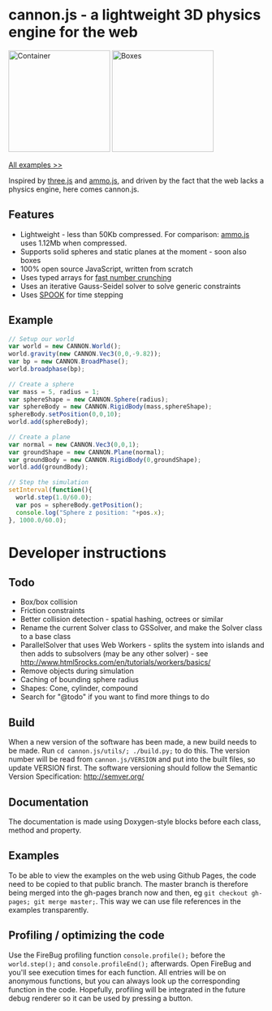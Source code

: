 # cannon.js - a lightweight 3D physics engine for the web

<a href="http://schteppe.github.com/cannon.js/examples/container.html"><img src="http://schteppe.github.com/cannon.js/images/container.png" height="200" alt="Container"></a>
<a href="http://schteppe.github.com/cannon.js/examples/boxes.html"><img src="http://schteppe.github.com/cannon.js/images/boxes.png" height="200" alt="Boxes"></a>

<a href="http://schteppe.github.com/cannon.js"> All examples >></a>

Inspired by [three.js](https://github.com/mrdoob/three.js) and [ammo.js](https://github.com/kripken/ammo.js), and driven by the fact that the web lacks a physics engine, here comes cannon.js.

## Features

* Lightweight - less than 50Kb compressed. For comparison: [ammo.js](https://github.com/kripken/ammo.js/) uses 1.12Mb when compressed.
* Supports solid spheres and static planes at the moment - soon also boxes
* 100% open source JavaScript, written from scratch
* Uses typed arrays for [fast number crunching](http://granular.cs.umu.se/browserphysics/?p=729)
* Uses an iterative Gauss-Seidel solver to solve generic constraints
* Uses [SPOOK](https://www8.cs.umu.se/kurser/5DV058/VT09/lectures/spooknotes.pdf) for time stepping

## Example

```javascript
// Setup our world
var world = new CANNON.World();
world.gravity(new CANNON.Vec3(0,0,-9.82));
var bp = new CANNON.BroadPhase();
world.broadphase(bp);
    
// Create a sphere
var mass = 5, radius = 1;
var sphereShape = new CANNON.Sphere(radius);
var sphereBody = new CANNON.RigidBody(mass,sphereShape);
sphereBody.setPosition(0,0,10);
world.add(sphereBody);
    
// Create a plane
var normal = new CANNON.Vec3(0,0,1);
var groundShape = new CANNON.Plane(normal);
var groundBody = new CANNON.RigidBody(0,groundShape);
world.add(groundBody);
    
// Step the simulation
setInterval(function(){
  world.step(1.0/60.0);
  var pos = sphereBody.getPosition();
  console.log("Sphere z position: "+pos.x);
}, 1000.0/60.0);
```

# Developer instructions

## Todo

* Box/box collision
* Friction constraints
* Better collision detection - spatial hashing, octrees or similar
* Rename the current Solver class to GSSolver, and make the Solver class to a base class
* ParallelSolver that uses Web Workers - splits the system into islands and then adds to subsolvers (may be any other solver) - see http://www.html5rocks.com/en/tutorials/workers/basics/
* Remove objects during simulation
* Caching of bounding sphere radius
* Shapes: Cone, cylinder, compound
* Search for "@todo" if you want to find more things to do

## Build

When a new version of the software has been made, a new build needs to be made. Run <code>cd cannon.js/utils/; ./build.py;</code> to do this. The version number will be read from <code>cannon.js/VERSION</code> and put into the built files, so update VERSION first. The software versioning should follow the Semantic Version Specification: http://semver.org/

## Documentation

The documentation is made using Doxygen-style blocks before each class, method and property.

## Examples

To be able to view the examples on the web using Github Pages, the code need to be copied to that public branch. The master branch is therefore being merged into the gh-pages branch now and then, eg <code>git checkout gh-pages; git merge master;</code>. This way we can use file references in the examples transparently.

## Profiling / optimizing the code

Use the FireBug profiling function <code>console.profile();</code> before the <code>world.step();</code> and <code>console.profileEnd();</code> afterwards. Open FireBug and you'll see execution times for each function. All entries will be on anonymous functions, but you can always look up the corresponding function in the code.
Hopefully, profiling will be integrated in the future debug renderer so it can be used by pressing a button.
